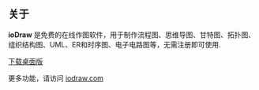 关于
----- 

**ioDraw** 是免费的在线作图软件，用于制作流程图、思维导图、甘特图、拓扑图、组织结构图、UML、ER和时序图、电子电路图等，无需注册即可使用.

[下载桌面版](https://github.com/ixiaoyang8/iodraw/releases)

更多功能，请访问 [iodraw.com](https://www.iodraw.com)
